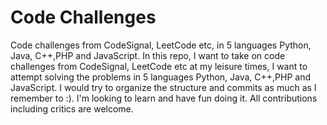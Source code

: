 # Code Challenges
Code challenges from CodeSignal, LeetCode etc, in 5 languages Python, Java, C++,PHP and JavaScript.
In this repo, I want to take on code challenges from CodeSignal, LeetCode etc at my leisure times, 
I want to attempt solving the problems in 5 languages Python, Java, C++,PHP and JavaScript. 
I would try to organize the structure and commits as much as I remember to :).
I'm looking to learn and have fun doing it.
All contributions including critics are welcome.
